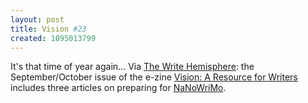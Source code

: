 ```yaml
---
layout: post
title: Vision #23
created: 1095013799
---
```

 It's that time of year again...  Via [The Write Hemisphere](http://www.write-hemisphere.com/archives/2004/09/12/articlesinterview-emvisionem-sepoct-2004/): the September/October issue of the e-zine [Vision: A Resource for Writers](http://www.lazette.net/Vision/) includes three articles on preparing for [NaNoWriMo](http://www.nanowrimo.org/).
